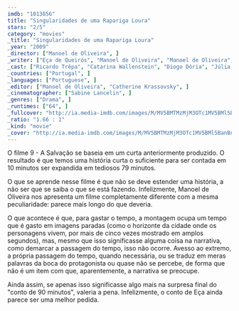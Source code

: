 ```yaml
---
imdb: "1013856"
title: "Singularidades de uma Rapariga Loura"
stars: "2/5"
category: "movies"
_title: "Singularidades de uma Rapariga Loura"
_year: "2009"
_director: ["Manoel de Oliveira", ]
_writer: ["Eça de Queirós", "Manoel de Oliveira", "Manoel de Oliveira", ]
_cast: ["Ricardo Trêpa", "Catarina Wallenstein", "Diogo Dória", "Júlia Buisel", "Leonor Silveira", "Luís Miguel Cintra", "Glória de Matos", "Filipe Vargas", "Rogério Samora", ]
_countries: ["Portugal", ]
_languages: ["Portuguese", ]
_editor: ["Manoel de Oliveira", "Catherine Krassovsky", ]
_cinematographer: ["Sabine Lancelin", ]
_genres: ["Drama", ]
_runtimes: ["64", ]
_fullcover: "http://ia.media-imdb.com/images/M/MV5BMTMzMjM3OTc1MV5BMl5BanBnXkFtZTcwMTc4MDQ1Mw@@.jpg"
_ratio: "1.66 : 1"
_kind: "movie"
_cover: "http://ia.media-imdb.com/images/M/MV5BMTMzMjM3OTc1MV5BMl5BanBnXkFtZTcwMTc4MDQ1Mw@@._V1._SX100_SY140_.jpg"
---
```

O filme 9 - A Salvação se baseia em um curta anteriormente produzido. O resultado é que temos uma história curta o suficiente para ser contada em 10 minutos ser expandida em tediosos 79 minutos.

O que se aprende nesse filme é que não se deve estender uma história, a não ser que se saiba o que se está fazendo. Infelizmente, Manoel de Oliveira nos apresenta um filme completamente diferente com a mesma peculiaridade: parece mais longo do que deveria.

O que acontece é que, para gastar o tempo, a montagem ocupa um tempo que é gasto em imagens paradas (como o horizonte da cidade onde os personagens vivem, por mais de cinco vezes mostrado em amplos segundos), mas, mesmo que isso significasse alguma coisa na narrativa, como demarcar a passagem do tempo, isso não ocorre. Avesso ao extremo, a própria passagem do tempo, quando necessária, ou se traduz em meras palavras da boca do protagonista ou quase não se percebe, de forma que não é um item com que, aparentemente, a narrativa se preocupe.

Ainda assim, se apenas isso significasse algo mais na surpresa final do "conto de 90 minutos", valeria a pena. Infelizmente, o conto de Eça ainda parece ser uma melhor pedida.
